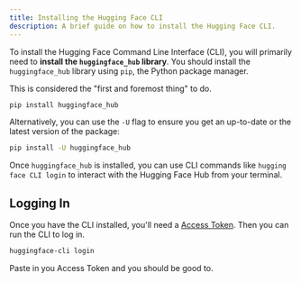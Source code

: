 ```yaml
---
title: Installing the Hugging Face CLI
description: A brief guide on how to install the Hugging Face CLI.
---
```


To install the Hugging Face Command Line Interface (CLI), you will primarily need to **install the `huggingface_hub` library**. You should install the `huggingface_hub` library using `pip`, the Python package manager.

This is considered the "first and foremost thing" to do.

```bash
pip install huggingface_hub
```

Alternatively, you can use the `-U` flag to ensure you get an up-to-date or the latest version of the package:

```bash
pip install -U huggingface_hub
```

Once `huggingface_hub` is installed, you can use CLI commands like `hugging face CLI login` to interact with the Hugging Face Hub from your terminal.

## Logging In

Once you have the CLI installed, you'll need a [Access Token](https://huggingface.co/settings/tokens). Then you can run the CLI to log in.

```sh
huggingface-cli login
```

Paste in you Access Token and you should be good to.
